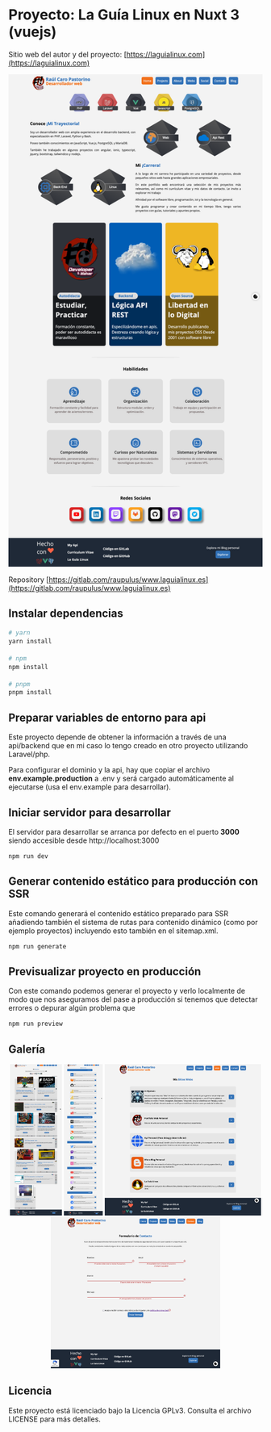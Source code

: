 # Proyecto: La Guía Linux en Nuxt 3 (vuejs)

Sitio web del autor y del proyecto: [https://laguialinux.com](https://laguialinux.com)

![Imagen del Proyecto](docs/images/web_preview.png "Previsualización del Proyecto La Guía Linux")

Repository [https://gitlab.com/raupulus/www.laguialinux.es](https://gitlab.com/raupulus/www.laguialinux.es)

## Instalar dependencias

```bash
# yarn
yarn install

# npm
npm install

# pnpm
pnpm install
```

## Preparar variables de entorno para api

Este proyecto depende de obtener la información a través de una api/backend que en mi
caso lo tengo creado en otro proyecto utilizando Laravel/php.

Para configurar el dominio y la api, hay que copiar el archivo **env.example.production** a .env y será cargado
automáticamente al ejecutarse (usa el env.example para desarrollar).

## Iniciar servidor para desarrollar

El servidor para desarrollar se arranca por defecto en el puerto **3000** siendo accesible desde http://localhost:3000

```bash
npm run dev
```

## Generar contenido estático para producción con SSR

Este comando generará el contenido estático preparado para SSR añadiendo también el sistema de rutas
para contenido dinámico (como por ejemplo proyectos) incluyendo esto también en el sitemap.xml.

```bash
npm run generate
```

## Previsualizar proyecto en producción

Con este comando podemos generar el proyecto y verlo localmente de modo que nos aseguramos
del pase a producción si tenemos que detectar errores o depurar algún problema que

```bash
npm run preview
```

## Galería

<p align="center">
  <img src="docs/images/1.png" alt="Imagen del Proyecto 1" height="300">
  <img src="docs/images/2.png" alt="Imagen del Proyecto 2" height="300">
  <img src="docs/images/3.png" alt="Imagen del Proyecto 3" height="300">
  <img src="docs/images/4.png" alt="Imagen del Proyecto 4" height="300">
</p>

## Licencia

Este proyecto está licenciado bajo la Licencia GPLv3. Consulta el archivo
LICENSE para más detalles.
